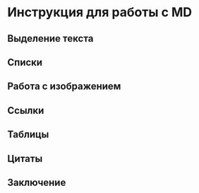 # Инструкция для работы с MD
## Выделение текста
## Списки
## Работа с изображением
## Ссылки
## Таблицы
## Цитаты
## Заключение